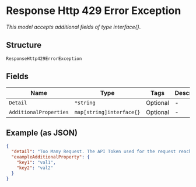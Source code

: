 
# Response Http 429 Error Exception

*This model accepts additional fields of type interface{}.*

## Structure

`ResponseHttp429ErrorException`

## Fields

| Name | Type | Tags | Description |
|  --- | --- | --- | --- |
| `Detail` | `*string` | Optional | - |
| `AdditionalProperties` | `map[string]interface{}` | Optional | - |

## Example (as JSON)

```json
{
  "detail": "Too Many Request. The API Token used for the request reached the 5000 API Calls per hour threshold",
  "exampleAdditionalProperty": {
    "key1": "val1",
    "key2": "val2"
  }
}
```


